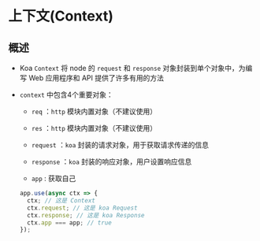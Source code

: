 # 上下文(Context)

## 概述

+ Koa `Context` 将 node 的 `request` 和 `response` 对象封装到单个对象中，为编写 Web 应用程序和 API 提供了许多有用的方法

+ `context` 中包含4个重要对象：

  + `req` ：`http` 模块内置对象（不建议使用）

  + `res` ：`http` 模块内置对象（不建议使用）

  + `request` ：`koa` 封装的请求对象，用于获取请求传递的信息

  + `response` ：`koa` 封装的响应对象，用户设置响应信息

  + `app` : 获取自己

  ```js
  app.use(async ctx => {
    ctx; // 这是 Context
    ctx.request; // 这是 koa Request
    ctx.response; // 这是 koa Response
    ctx.app === app; // true
  });
  ```
